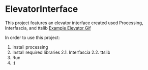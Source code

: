# ElevatorInterface
This project features an elevator interface created used Processing, Interfascia, and ttslib
[Example Elevator Gif](https://github.com/kennet22/ElevatorInterface/blob/master/elevatorGiph.gif?raw=true)


In order to use this project:

1. Install processing
2. Install required libraries
  2.1. Interfascia
  2.2. ttslib
3. Run
4. :)
